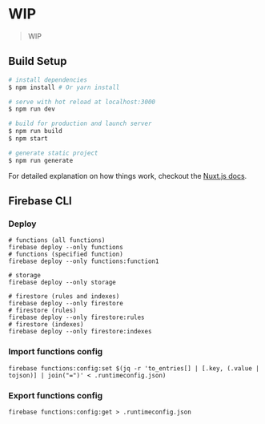 # WIP

> WIP

## Build Setup

``` bash
# install dependencies
$ npm install # Or yarn install

# serve with hot reload at localhost:3000
$ npm run dev

# build for production and launch server
$ npm run build
$ npm start

# generate static project
$ npm run generate
```

For detailed explanation on how things work, checkout the [Nuxt.js docs](https://github.com/nuxt/nuxt.js).


## Firebase CLI

### Deploy
```
# functions (all functions)
firebase deploy --only functions
# functions (specified function)
firebase deploy --only functions:function1

# storage
firebase deploy --only storage

# firestore (rules and indexes)
firebase deploy --only firestore
# firestore (rules)
firebase deploy --only firestore:rules
# firestore (indexes)
firebase deploy --only firestore:indexes
```

### Import functions config
```
firebase functions:config:set $(jq -r 'to_entries[] | [.key, (.value | tojson)] | join("=")' < .runtimeconfig.json)
```

### Export functions config
```
firebase functions:config:get > .runtimeconfig.json
```
